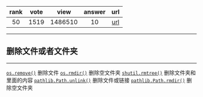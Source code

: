 
| rank | vote | view | answer | url |
|:-:|:-:|:-:|:-:|:-:|
|50|1519|1486510|10| [url](http://stackoverflow.com/questions/6996603/delete-a-file-or-folder) |
***

## 删除文件或者文件夹

***

[`os.remove()`](http://docs.python.org/library/os.html#os.remove) 删除文件
[`os.rmdir()`](http://docs.python.org/library/os.html#os.rmdir) 删除空文件夹
[`shutil.rmtree()`](http://docs.python.org/library/shutil.html#shutil.rmtree) 删除文件夹和里面的内容 
[`pathlib.Path.unlink()`](https://docs.python.org/3/library/pathlib.html#pathlib.Path.unlink) 删除文件或链接
[`pathlib.Path.rmdir()`](https://docs.python.org/3/library/pathlib.html#pathlib.Path.unlink) 删除空文件夹
